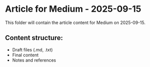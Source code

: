 # Article for Medium - 2025-09-15

This folder will contain the article content for Medium on 2025-09-15.

## Content structure:
- Draft files (.md, .txt)
- Final content
- Notes and references
